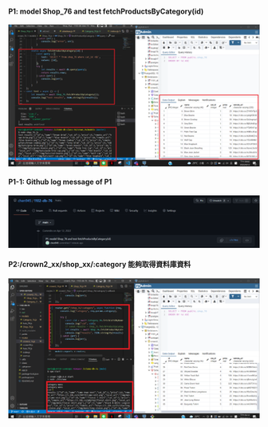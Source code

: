 #### P1: model Shop_76 and test fetchProductsByCategory(id)

![img1](./p1.png)

#### P1-1: Github log message of P1

![img1-1](./p1-1.png)

#### P2:/crown2_xx/shop_xx/:category 能夠取得資料庫資料

![img2](./p2.png)
